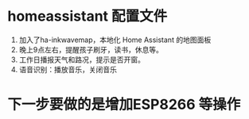 # homeassistant 配置文件
1. 加入了ha-inkwavemap，本地化 Home Assistant 的地图面板
2. 晚上9点左右，提醒孩子刷牙，读书，休息等。
3. 工作日播报天气和路况，提示是否开窗。
4. 语音识别：播放音乐，关闭音乐
# 下一步要做的是增加ESP8266 等操作
